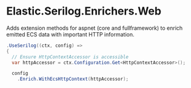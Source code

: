 # Elastic.Serilog.Enrichers.Web

Adds extension methods for aspnet (core and fullframework) to enrich emitted ECS data with important HTTP information.

```csharp
.UseSerilog((ctx, config) =>
{
  // Ensure HttpContextAccessor is accessible
  var httpAccessor = ctx.Configuration.Get<HttpContextAccessor>();

  config
    .Enrich.WithEcsHttpContext(httpAccessor);
```
